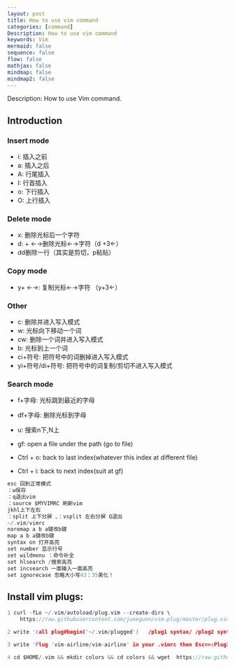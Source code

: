 ```yaml
---
layout: post
title: How to use vim command
categories: [command]
Description: How to use vim command
keywords: Vim
mermaid: false
sequence: false
flow: false
mathjax: false
mindmap: false
mindmap2: false
---
```


Description: How to use Vim command.

## Introduction

### Insert mode

- i: 插入之前
- a: 插入之后
- A: 行尾插入
- I: 行首插入
- o: 下行插入
- O: 上行插入

### Delete mode

- x: 删除光标后一个字符
- d: + ←→删除光标←→字符（d +3←）
- dd删除一行（其实是剪切，p粘贴）

### Copy mode

- y+ ←→: 复制光标←→字符 （y+3←）

### Other

- c: 删除并进入写入模式
- w: 光标向下移动一个词
- cw: 删除一个词并进入写入模式
- b: 光标到上一个词 
- ci+符号: 把符号中的词删掉进入写入模式
- yi+符号/di+符号: 把符号中的词复制/剪切不进入写入模式

### Search mode

- f+字母: 光标跳到最近的字母 
- df+字母: 删除光标到字母
- u: 搜索n下,N上

- gf: open a file under the path (go to file)

- Ctrl + o: back to last index(whatever this index at different file)

- Ctrl + i: back to next index(suit at gf)

```c
esc 回到正常模式
：w保存
：q退出vim
：source $MYVIMRC 刷新vim
jkhl上下左右
：split 上下分屏 、：vsplit 左右分屏 Q退出
~/.vim/vimrc
noremap a b a键改b键
map a b a键改b键
syntax on 打开高亮
set number 显示行号
set wildmenu ：命令补全
set hlsearch /搜索高亮
set incsearch 一面输入一面高亮
set ignorecase 忽略大小写43：35美化！
```

## Install vim plugs:

```c
1 curl -fLo ~/.vim/autoload/plug.vim --create-dirs \
    https://raw.githubusercontent.com/junegunn/vim-plug/master/plug.vim
```
```c
2 write 'call plug#begin('~/.vim/plugged')   /plug1 syntax/ /plug2 syntax/...   call plug#end()' in .vimrc	
```
```c
3 write 'Plug 'vim-airline/vim-airline' in your .vimrc then Esc=>:PlugInstall=>restart (if PlugInstall is not a command, go .vim file then mkdir plug)
```

```c
4 cd $HOME/.vim && mkdir colors && cd colors && wget  https://raw.githubusercontent.com/connorholyday/vim-snazzy/master/colors/snazzy.vim then write 'Plug 'connorholyday/vim-snazzy'' then write 'colorscheme snazzy' after call plug#end() syntax then restart
```

	

